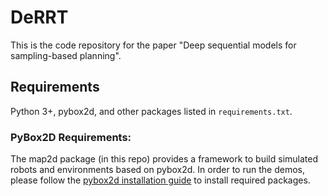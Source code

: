 # DeRRT

This is the code repository for the paper "Deep sequential models for sampling-based planning".

## Requirements
Python 3+, pybox2d, and other packages listed in ``requirements.txt``.

### PyBox2D Requirements:
The map2d package (in this repo) provides a framework to build simulated robots and environments based on pybox2d. In order to run the demos, please follow the [pybox2d installation guide](https://github.com/pybox2d/pybox2d/blob/master/INSTALL.md) to install required packages.

